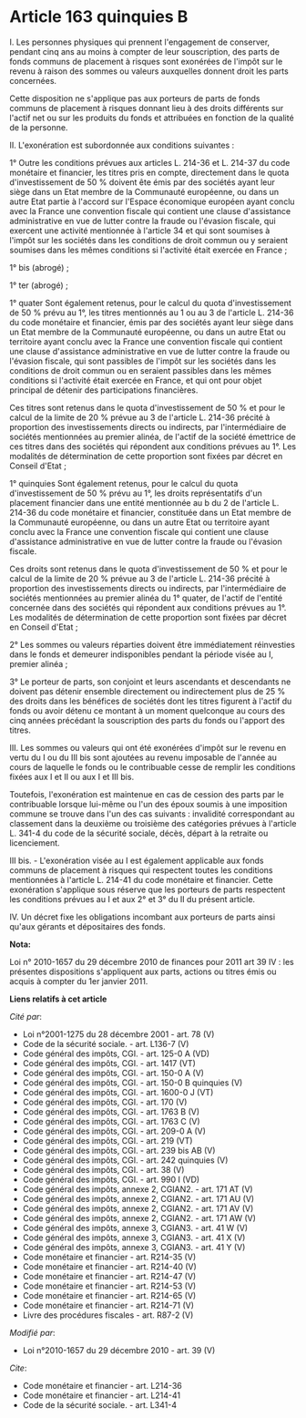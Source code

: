 # Article 163 quinquies B

I. Les personnes physiques qui prennent l'engagement de conserver, pendant cinq ans au moins à compter de leur souscription,
des parts de fonds communs de placement à risques sont exonérées de l'impôt sur le revenu à raison des sommes ou valeurs
auxquelles donnent droit les parts concernées.

Cette disposition ne s'applique pas aux porteurs de parts de fonds communs de placement à risques donnant lieu à des droits
différents sur l'actif net ou sur les produits du fonds et attribuées en fonction de la qualité de la personne.

II. L'exonération est subordonnée aux conditions suivantes :

1° Outre les conditions prévues aux articles L. 214-36 et L. 214-37 du code monétaire et financier, les titres pris en
compte, directement dans le quota d'investissement de 50 % doivent ête émis par des sociétés ayant leur siège dans un Etat
membre de la Communauté européenne, ou dans un autre Etat partie à l'accord sur l'Espace économique européen ayant conclu
avec la France une convention fiscale qui contient une clause d'assistance administrative en vue de lutter contre la fraude
ou l'évasion fiscale, qui exercent une activité mentionnée à l'article 34 et qui sont soumises à l'impôt sur les sociétés
dans les conditions de droit commun ou y seraient soumises dans les mêmes conditions si l'activité était exercée en France ;

1° bis (abrogé) ;

1° ter (abrogé) ;

1° quater Sont également retenus, pour le calcul du quota d'investissement de 50 % prévu au 1°, les titres mentionnés au 1 ou
au 3 de l'article L. 214-36 du code monétaire et financier, émis par des sociétés ayant leur siège dans un Etat membre de la
Communauté européenne, ou dans un autre Etat ou territoire ayant conclu avec la France une convention fiscale qui contient
une clause d'assistance administrative en vue de lutter contre la fraude ou l'évasion fiscale, qui sont passibles de l'impôt
sur les sociétés dans les conditions de droit commun ou en seraient passibles dans les mêmes conditions si l'activité était
exercée en France, et qui ont pour objet principal de détenir des participations financières.

Ces titres sont retenus dans le quota d'investissement de 50 % et pour le calcul de la limite de 20 % prévue au 3 de
l'article L. 214-36 précité à proportion des investissements directs ou indirects, par l'intermédiaire de sociétés
mentionnées au premier alinéa, de l'actif de la société émettrice de ces titres dans des sociétés qui répondent aux
conditions prévues au 1°. Les modalités de détermination de cette proportion sont fixées par décret en Conseil d'Etat ;

1° quinquies Sont également retenus, pour le calcul du quota d'investissement de 50 % prévu au 1°, les droits représentatifs
d'un placement financier dans une entité mentionnée au b du 2 de l'article L. 214-36 du code monétaire et financier,
constituée dans un Etat membre de la Communauté européenne, ou dans un autre Etat ou territoire ayant conclu avec la France
une convention fiscale qui contient une clause d'assistance administrative en vue de lutter contre la fraude ou l'évasion
fiscale.

Ces droits sont retenus dans le quota d'investissement de 50 % et pour le calcul de la limite de 20 % prévue au 3 de
l'article L. 214-36 précité à proportion des investissements directs ou indirects, par l'intermédiaire de sociétés
mentionnées au premier alinéa du 1° quater, de l'actif de l'entité concernée dans des sociétés qui répondent aux conditions
prévues au 1°. Les modalités de détermination de cette proportion sont fixées par décret en Conseil d'Etat ;

2° Les sommes ou valeurs réparties doivent être immédiatement réinvesties dans le fonds et demeurer indisponibles pendant la
période visée au I, premier alinéa ;

3° Le porteur de parts, son conjoint et leurs ascendants et descendants ne doivent pas détenir ensemble directement ou
indirectement plus de 25 % des droits dans les bénéfices de sociétés dont les titres figurent à l'actif du fonds ou avoir
détenu ce montant à un moment quelconque au cours des cinq années précédant la souscription des parts du fonds ou l'apport
des titres.

III. Les sommes ou valeurs qui ont été exonérées d'impôt sur le revenu en vertu du I ou du III bis sont ajoutées au revenu
imposable de l'année au cours de laquelle le fonds ou le contribuable cesse de remplir les conditions fixées aux I et II ou
aux I et III bis.

Toutefois, l'exonération est maintenue en cas de cession des parts par le contribuable lorsque lui-même ou l'un des époux
soumis à une imposition commune se trouve dans l'un des cas suivants : invalidité correspondant au classement dans la
deuxième ou troisième des catégories prévues à l'article L. 341-4 du code de la sécurité sociale, décès, départ à la retraite
ou licenciement.

III bis. - L'exonération visée au I est également applicable aux fonds communs de placement à risques qui respectent toutes
les conditions mentionnées à l'article L. 214-41 du code monétaire et financier. Cette exonération s'applique sous réserve
que les porteurs de parts respectent les conditions prévues au I et aux 2° et 3° du II du présent article.

IV. Un décret fixe les obligations incombant aux porteurs de parts ainsi qu'aux gérants et dépositaires des fonds.

**Nota:**

Loi n° 2010-1657 du 29 décembre 2010 de finances pour 2011 art 39 IV : les présentes dispositions s'appliquent aux parts,
actions ou titres émis ou acquis à compter du 1er janvier 2011.

**Liens relatifs à cet article**

_Cité par_:

  - Loi n°2001-1275 du 28 décembre 2001 - art. 78 (V)
  - Code de la sécurité sociale. - art. L136-7 (V)
  - Code général des impôts, CGI. - art. 125-0 A (VD)
  - Code général des impôts, CGI. - art. 1417 (VT)
  - Code général des impôts, CGI. - art. 150-0 A (V)
  - Code général des impôts, CGI. - art. 150-0 B quinquies (V)
  - Code général des impôts, CGI. - art. 1600-0 J (VT)
  - Code général des impôts, CGI. - art. 170 (V)
  - Code général des impôts, CGI. - art. 1763 B (V)
  - Code général des impôts, CGI. - art. 1763 C (V)
  - Code général des impôts, CGI. - art. 209-0 A (V)
  - Code général des impôts, CGI. - art. 219 (VT)
  - Code général des impôts, CGI. - art. 239 bis AB (V)
  - Code général des impôts, CGI. - art. 242 quinquies (V)
  - Code général des impôts, CGI. - art. 38 (V)
  - Code général des impôts, CGI. - art. 990 I (VD)
  - Code général des impôts, annexe 2, CGIAN2. - art. 171 AT (V)
  - Code général des impôts, annexe 2, CGIAN2. - art. 171 AU (V)
  - Code général des impôts, annexe 2, CGIAN2. - art. 171 AV (V)
  - Code général des impôts, annexe 2, CGIAN2. - art. 171 AW (V)
  - Code général des impôts, annexe 3, CGIAN3. - art. 41 W (V)
  - Code général des impôts, annexe 3, CGIAN3. - art. 41 X (V)
  - Code général des impôts, annexe 3, CGIAN3. - art. 41 Y (V)
  - Code monétaire et financier - art. R214-35 (V)
  - Code monétaire et financier - art. R214-40 (V)
  - Code monétaire et financier - art. R214-47 (V)
  - Code monétaire et financier - art. R214-53 (V)
  - Code monétaire et financier - art. R214-65 (V)
  - Code monétaire et financier - art. R214-71 (V)
  - Livre des procédures fiscales - art. R87-2 (V)

_Modifié par_:

  - Loi n°2010-1657 du 29 décembre 2010 - art. 39 (V)

_Cite_:

  - Code monétaire et financier - art. L214-36
  - Code monétaire et financier - art. L214-41
  - Code de la sécurité sociale. - art. L341-4
